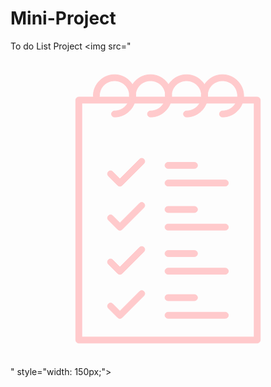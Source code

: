 # Mini-Project
To do List Project 
<img src="<svg fill="#FFCACC" viewBox="0 0 512 512" version="1.1" xml:space="preserve" xmlns="http://www.w3.org/2000/svg" xmlns:xlink="http://www.w3.org/1999/xlink" stroke="#FFCACC"><g id="SVGRepo_bgCarrier" stroke-width="0"></g><g id="SVGRepo_tracerCarrier" stroke-linecap="round" stroke-linejoin="round"></g><g id="SVGRepo_iconCarrier"> <g id="_x30_6_x2C__Do_x2C__done_x2C__list_x2C__tasks_x2C__list"> <g id="XMLID_858_"> <g id="XMLID_214_"> <path d="M177.837,219.251c-1.28,0-2.559-0.488-3.536-1.464l-15.199-15.199c-1.953-1.953-1.953-5.119,0-7.071 c1.953-1.952,5.118-1.952,7.071,0l11.664,11.664l31.93-31.93c1.953-1.952,5.118-1.952,7.071,0c1.953,1.953,1.953,5.119,0,7.071 l-35.465,35.465C180.396,218.763,179.117,219.251,177.837,219.251z" id="XMLID_732_"></path> </g> <g id="XMLID_213_"> <path d="M349.185,218.997h-93.146c-2.761,0-5-2.239-5-5s2.239-5,5-5h93.146c2.762,0,5,2.239,5,5 S351.946,218.997,349.185,218.997z" id="XMLID_731_"></path> </g> <g id="XMLID_212_"> <path d="M299.029,190.336h-42.991c-2.761,0-5-2.239-5-5s2.239-5,5-5h42.991c2.762,0,5,2.239,5,5 S301.791,190.336,299.029,190.336z" id="XMLID_730_"></path> </g> <g id="XMLID_211_"> <path d="M177.837,290.902c-1.28,0-2.559-0.488-3.536-1.465l-15.199-15.199c-1.953-1.952-1.953-5.118,0-7.07 c1.953-1.953,5.118-1.953,7.071,0l11.664,11.663l31.93-31.93c1.953-1.952,5.118-1.952,7.071,0c1.953,1.953,1.953,5.119,0,7.071 l-35.465,35.465C180.396,290.414,179.117,290.902,177.837,290.902z" id="XMLID_729_"></path> </g> <g id="XMLID_210_"> <path d="M349.185,290.648h-93.146c-2.761,0-5-2.238-5-5s2.239-5,5-5h93.146c2.762,0,5,2.238,5,5 S351.946,290.648,349.185,290.648z" id="XMLID_728_"></path> </g> <g id="XMLID_209_"> <path d="M299.029,261.988h-42.991c-2.761,0-5-2.239-5-5s2.239-5,5-5h42.991c2.762,0,5,2.239,5,5 S301.791,261.988,299.029,261.988z" id="XMLID_715_"></path> </g> <g id="XMLID_208_"> <path d="M177.837,362.554c-1.326,0-2.598-0.526-3.536-1.465l-15.199-15.199c-1.953-1.952-1.953-5.118,0-7.07 c1.953-1.953,5.118-1.953,7.071,0l11.664,11.663l31.93-31.93c1.953-1.953,5.118-1.953,7.071,0c1.953,1.952,1.953,5.118,0,7.07 l-35.465,35.466C180.435,362.027,179.163,362.554,177.837,362.554z" id="XMLID_714_"></path> </g> <g id="XMLID_207_"> <path d="M349.185,362.299h-93.146c-2.761,0-5-2.238-5-5s2.239-5,5-5h93.146c2.762,0,5,2.238,5,5 S351.946,362.299,349.185,362.299z" id="XMLID_713_"></path> </g> <g id="XMLID_206_"> <path d="M299.029,333.639h-42.991c-2.761,0-5-2.238-5-5s2.239-5,5-5h42.991c2.762,0,5,2.238,5,5 S301.791,333.639,299.029,333.639z" id="XMLID_712_"></path> </g> <g id="XMLID_205_"> <path d="M177.837,434.205L177.837,434.205c-1.326,0-2.598-0.526-3.536-1.465l-15.199-15.2 c-1.953-1.952-1.953-5.118,0-7.071c1.954-1.951,5.119-1.952,7.071,0.001l11.664,11.664l31.93-31.93 c1.953-1.953,5.118-1.953,7.071,0c1.953,1.952,1.953,5.118,0,7.07l-35.465,35.466 C180.435,433.679,179.163,434.205,177.837,434.205z" id="XMLID_711_"></path> </g> <g id="XMLID_204_"> <path d="M349.185,433.95h-93.146c-2.761,0-5-2.238-5-5s2.239-5,5-5h93.146c2.762,0,5,2.238,5,5 S351.946,433.95,349.185,433.95z" id="XMLID_710_"></path> </g> <g id="XMLID_203_"> <path d="M299.029,405.29h-42.991c-2.761,0-5-2.238-5-5s2.239-5,5-5h42.991c2.762,0,5,2.238,5,5 S301.791,405.29,299.029,405.29z" id="XMLID_709_"></path> </g> <g id="XMLID_202_"> <path d="M401,474.205H111c-2.761,0-5-2.238-5-5v-390c0-2.761,2.239-5,5-5h290c2.762,0,5,2.239,5,5v390 C406,471.967,403.762,474.205,401,474.205z M116,464.205h280v-380H116V464.205z" id="XMLID_706_"></path> </g> <g id="XMLID_201_"> <path d="M169.074,106.762c-2.761,0-5-2.239-5-5s2.239-5,5-5c13.5,0,24.483-10.983,24.483-24.483 s-10.983-24.483-24.483-24.483c-13.5,0-24.484,10.983-24.484,24.483c0,2.761-2.239,5-5,5s-5-2.239-5-5 c0-19.014,15.469-34.483,34.484-34.483c19.014,0,34.483,15.469,34.483,34.483S188.088,106.762,169.074,106.762z" id="XMLID_705_"></path> </g> <g id="XMLID_200_"> <path d="M227.58,106.762c-2.761,0-5-2.239-5-5s2.239-5,5-5c13.5,0,24.483-10.983,24.483-24.483 S241.08,47.795,227.58,47.795s-24.483,10.983-24.483,24.483c0,2.761-2.239,5-5,5s-5-2.239-5-5 c0-19.014,15.469-34.483,34.483-34.483s34.483,15.469,34.483,34.483S246.594,106.762,227.58,106.762z" id="XMLID_704_"></path> </g> <g id="XMLID_199_"> <path d="M286.087,106.762c-2.762,0-5-2.239-5-5s2.238-5,5-5c13.5,0,24.483-10.983,24.483-24.483 s-10.983-24.483-24.483-24.483s-24.483,10.983-24.483,24.483c0,2.761-2.239,5-5,5s-5-2.239-5-5 c0-19.014,15.469-34.483,34.484-34.483s34.483,15.469,34.483,34.483S305.102,106.762,286.087,106.762z" id="XMLID_703_"></path> </g> <g id="XMLID_198_"> <path d="M344.593,106.762c-2.762,0-5-2.239-5-5s2.238-5,5-5c13.5,0,24.483-10.983,24.483-24.483 s-10.983-24.483-24.483-24.483s-24.483,10.983-24.483,24.483c0,2.761-2.238,5-5,5s-5-2.239-5-5 c0-19.014,15.469-34.483,34.483-34.483s34.483,15.469,34.483,34.483S363.607,106.762,344.593,106.762z" id="XMLID_702_"></path> </g> </g> </g> <g id="Layer_1"></g> </g></svg>" style="width: 150px;"></img>

